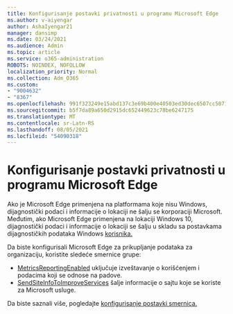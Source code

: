 ```yaml
---
title: Konfigurisanje postavki privatnosti u programu Microsoft Edge
ms.author: v-aiyengar
author: AshaIyengar21
manager: dansimp
ms.date: 03/24/2021
ms.audience: Admin
ms.topic: article
ms.service: o365-administration
ROBOTS: NOINDEX, NOFOLLOW
localization_priority: Normal
ms.collection: Adm_O365
ms.custom:
- "9004632"
- "8367"
ms.openlocfilehash: 991f323249e15abd137c3e69b400e40503ed30dec6507cc5071a0b1af7f72bb3
ms.sourcegitcommit: b5f7da89a650d2915dc652449623c78be6247175
ms.translationtype: MT
ms.contentlocale: sr-Latn-RS
ms.lasthandoff: 08/05/2021
ms.locfileid: "54090318"
---
```

# <a name="configure-privacy-settings-in-microsoft-edge"></a>Konfigurisanje postavki privatnosti u programu Microsoft Edge

Ako je Microsoft Edge primenjena na platformama koje nisu Windows, dijagnostički podaci i informacije o lokaciji ne šalju se korporaciji Microsoft. Međutim, ako Microsoft Edge primenjena na lokaciji Windows 10, dijagnostički podaci i informacije o lokaciji se šalju u skladu sa postavkama dijagnostičkih podataka Windows [korisnika.](https://go.microsoft.com/fwlink/?linkid=2132472)

Da biste konfigurisali Microsoft Edge za prikupljanje podataka za organizaciju, koristite sledeće smernice grupe:
- [MetricsReportingEnabled](https://go.microsoft.com/fwlink/?linkid=2132470) uključuje izveštavanje o korišćenjem i podacima koji se odnose na padove.
- [SendSiteInfoToImproveServices](https://go.microsoft.com/fwlink/?linkid=2132470) šalje informacije o sajtu koje se koriste za Microsoft usluge.

Da biste saznali više, pogledajte [konfigurisanje postavki smernica.](https://go.microsoft.com/fwlink/?linkid=2132577)
